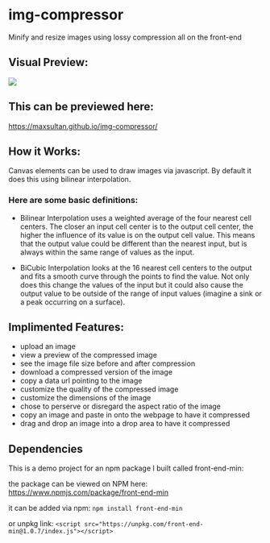 # img-compressor
Minify and resize images using lossy compression all on the front-end

## Visual Preview:

<a href="https://maxsultan.github.io/img-compressor/"><kbd><img src="https://user-images.githubusercontent.com/59545347/128049202-fdd104d8-d855-4319-baec-8beb14d7b6e7.png" /></kbd></a>

## This can be previewed here:  
https://maxsultan.github.io/img-compressor/

## How it Works:
Canvas elements can be used to draw images via javascript. By default it does this using bilinear interpolation.

### Here are some basic definitions: 
- Bilinear Interpolation uses a weighted average of the four nearest cell centers. The closer an input cell center is to the output cell center, the higher the influence of its value is on the output cell value. This means that the output value could be different than the nearest input, but is always within the same range of values as the input.

- BiCubic Interpolation looks at the 16 nearest cell centers to the output and fits a smooth curve through the points to find the value. Not only does this change the values of the input but it could also cause the output value to be outside of the range of input values (imagine a sink or a peak occurring on a surface).


## Implimented Features:
- upload an image 
- view a preview of the compressed image
- see the image file size before and after compression
- download a compressed version of the image
- copy a data url pointing to the image
- customize the quality of the compressed image
- customize the dimensions of the image
- chose to perserve or disregard the aspect ratio of the image
- copy an image and paste in onto the webpage to have it compressed
- drag and drop an image into a drop area to have it compressed


## Dependencies

This is a demo project for an npm package I built called front-end-min:

the package can be viewed on NPM here: https://www.npmjs.com/package/front-end-min

it can be added via npm: `npm install front-end-min`

or unpkg link: `<script src="https://unpkg.com/front-end-min@1.0.7/index.js"></script>`
